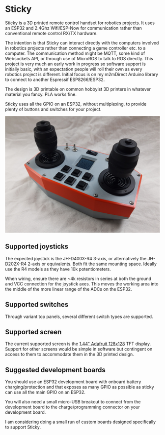 # Sticky
Sticky is a 3D printed remote control handset for robotics projects. It uses an ESP32 and 2.4Ghz Wifi/ESP-Now for communication rather than conventional remote control RX/TX hardware.

The intention is that Sticky can interact directly with the computers involved in robotics projects rather than connecting a game controller etc. to a computer. The communication method might be MQTT, some kind of Websockets API, or through use of MicroROS to talk to ROS directly. This project is very much an early work in progress so software support is initially basic, with an expectation people will roll their own as every robotics project is different. Initial focus is on my m2mDirect Arduino library to connect to another Espressif ESP8266/ESP32.

The design is 3D printable on common hobbyist 3D printers in whatever material you fancy. PLA works fine.

Sticky uses all the GPIO on an ESP32, without multiplexing, to provide plenty of buttons and switches for your project.

![](images/sticky01.png)

## Supported joysticks

The expected joystick is the JH-D400X-R4 3-axis, or alternatively the JH-D202X-R4 2-axis or equivalents. Both fit the same mounting space. Ideally use the R4 models as they have 10k potentiometers.

When wiring, ensure there are ~4k resistors in series at both the ground and VCC connection for the joystick axes. This moves the working area into the middle of the more linear range of the ADCs on the ESP32.

## Supported switches

Through variant top panels, several different switch types are supported.

## Supported screen

The current supported screen is the [1.44" Adafruit 128x128](https://www.adafruit.com/product/2088) TFT display. Support for other screens would be simple in software but contingent on access to them to accommodate them in the 3D printed design.

## Suggested development boards

You should use an ESP32 development board with onboard battery charging/protection and that exposes as many GPIO as possible as sticky can use all the main GPIO on an ESP32.

You will also need a small micro-USB breakout to connect from the development board to the charge/programming connector on your development board.

I am considering doing a small run of custom boards designed specifically to support Sticky.
